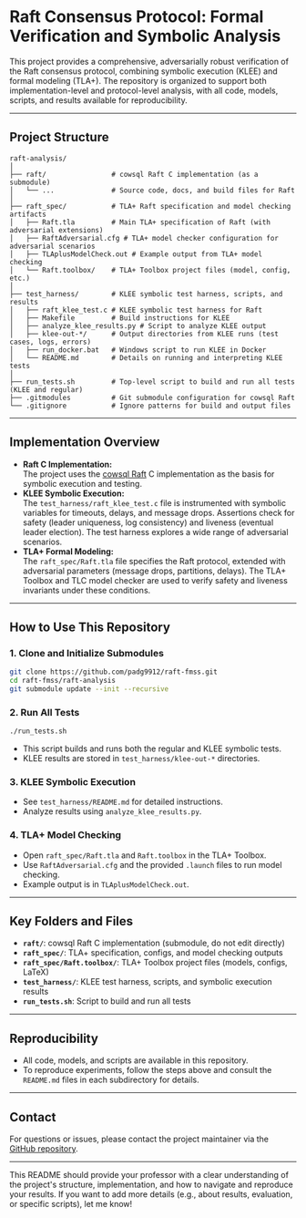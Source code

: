# Raft Consensus Protocol: Formal Verification and Symbolic Analysis

This project provides a comprehensive, adversarially robust verification of the Raft consensus protocol, combining symbolic execution (KLEE) and formal modeling (TLA+). The repository is organized to support both implementation-level and protocol-level analysis, with all code, models, scripts, and results available for reproducibility.

---

## Project Structure

```
raft-analysis/
│
├── raft/                # cowsql Raft C implementation (as a submodule)
│   └── ...              # Source code, docs, and build files for Raft
│
├── raft_spec/           # TLA+ Raft specification and model checking artifacts
│   ├── Raft.tla         # Main TLA+ specification of Raft (with adversarial extensions)
│   ├── RaftAdversarial.cfg # TLA+ model checker configuration for adversarial scenarios
│   ├── TLAplusModelCheck.out # Example output from TLA+ model checking
│   └── Raft.toolbox/    # TLA+ Toolbox project files (model, config, etc.)
│
├── test_harness/        # KLEE symbolic test harness, scripts, and results
│   ├── raft_klee_test.c # KLEE symbolic test harness for Raft
│   ├── Makefile         # Build instructions for KLEE
│   ├── analyze_klee_results.py # Script to analyze KLEE output
│   ├── klee-out-*/      # Output directories from KLEE runs (test cases, logs, errors)
│   ├── run_docker.bat   # Windows script to run KLEE in Docker
│   └── README.md        # Details on running and interpreting KLEE tests
│
├── run_tests.sh         # Top-level script to build and run all tests (KLEE and regular)
├── .gitmodules          # Git submodule configuration for cowsql Raft
└── .gitignore           # Ignore patterns for build and output files
```

---

## Implementation Overview

- **Raft C Implementation:**  
  The project uses the [cowsql Raft](https://github.com/cowsql/cowsql) C implementation as the basis for symbolic execution and testing.
- **KLEE Symbolic Execution:**  
  The `test_harness/raft_klee_test.c` file is instrumented with symbolic variables for timeouts, delays, and message drops. Assertions check for safety (leader uniqueness, log consistency) and liveness (eventual leader election). The test harness explores a wide range of adversarial scenarios.
- **TLA+ Formal Modeling:**  
  The `raft_spec/Raft.tla` file specifies the Raft protocol, extended with adversarial parameters (message drops, partitions, delays). The TLA+ Toolbox and TLC model checker are used to verify safety and liveness invariants under these conditions.

---

## How to Use This Repository

### 1. **Clone and Initialize Submodules**
```bash
git clone https://github.com/padg9912/raft-fmss.git
cd raft-fmss/raft-analysis
git submodule update --init --recursive
```

### 2. **Run All Tests**
```bash
./run_tests.sh
```
- This script builds and runs both the regular and KLEE symbolic tests.
- KLEE results are stored in `test_harness/klee-out-*` directories.

### 3. **KLEE Symbolic Execution**
- See `test_harness/README.md` for detailed instructions.
- Analyze results using `analyze_klee_results.py`.

### 4. **TLA+ Model Checking**
- Open `raft_spec/Raft.tla` and `Raft.toolbox` in the TLA+ Toolbox.
- Use `RaftAdversarial.cfg` and the provided `.launch` files to run model checking.
- Example output is in `TLAplusModelCheck.out`.

---

## Key Folders and Files

- **`raft/`**: cowsql Raft C implementation (submodule, do not edit directly)
- **`raft_spec/`**: TLA+ specification, configs, and model checking outputs
- **`raft_spec/Raft.toolbox/`**: TLA+ Toolbox project files (models, configs, LaTeX)
- **`test_harness/`**: KLEE test harness, scripts, and symbolic execution results
- **`run_tests.sh`**: Script to build and run all tests

---

## Reproducibility

- All code, models, and scripts are available in this repository.
- To reproduce experiments, follow the steps above and consult the `README.md` files in each subdirectory for details.

---

## Contact

For questions or issues, please contact the project maintainer via the [GitHub repository](https://github.com/padg9912/raft-fmss).

---

This README should provide your professor with a clear understanding of the project's structure, implementation, and how to navigate and reproduce your results. If you want to add more details (e.g., about results, evaluation, or specific scripts), let me know! 
